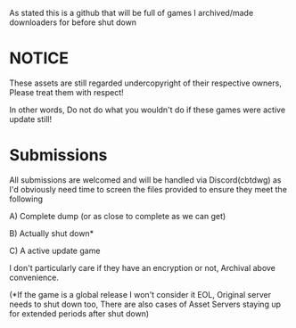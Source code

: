 As stated this is a github that will be full of games I archived/made downloaders for before shut down

# NOTICE

These assets are still regarded undercopyright of their respective owners, Please treat them with respect!

In other words, Do not do what you wouldn't do if these games were active update still!

# Submissions

All submissions are welcomed and will be handled via Discord(cbtdwg) as I'd obviously need time to screen the files provided to ensure they meet the following


A) Complete dump (or as close to complete as we can get)

B) Actually shut down*

C) A active update game


I don't particularly care if they have an encryption or not, Archival above convenience.

(*If the game is a global release I won't consider it EOL, Original server needs to shut down too, There are also cases of Asset Servers staying up for extended periods after shut down)
